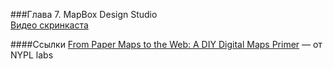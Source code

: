 ###Глава 7. MapBox Design Studio  
[Видео скринкаста](http://vimeo.com/)

####Ссылки 
[From Paper Maps to the Web: A DIY Digital Maps Primer](http://www.nypl.org/blog/2015/01/05/web-maps-primer) — от NYPL labs  
